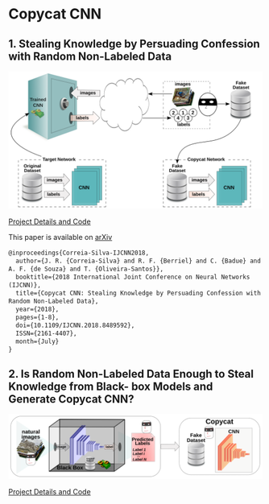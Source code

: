# Copycat CNN

## 1. Stealing Knowledge by Persuading Confession with Random Non-Labeled Data

![Copycat](Copycat_CNN/copycat.svg)

[Project Details and Code](Copycat_CNN/README.md)

This paper is available on [arXiv](https://arxiv.org/abs/1806.05476)

    @inproceedings{Correia-Silva-IJCNN2018,
      author={J. R. {Correia-Silva} and R. F. {Berriel} and C. {Badue} and A. F. {de Souza} and T. {Oliveira-Santos}},
      booktitle={2018 International Joint Conference on Neural Networks (IJCNN)},
      title={Copycat CNN: Stealing Knowledge by Persuading Confession with Random Non-Labeled Data},
      year={2018},
      pages={1-8},
      doi={10.1109/IJCNN.2018.8489592},
      ISSN={2161-4407},
      month={July}
    }

## 2. Is Random Non-Labeled Data Enough to Steal Knowledge from Black- box Models and Generate Copycat CNN?

![Copycat2](Copycat_CNN-Expansion/copycat.svg)

[Project Details and Code](Copycat_CNN-Expansion/README.md)
